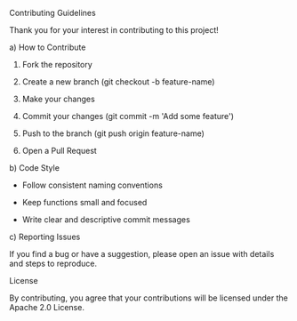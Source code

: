 Contributing Guidelines

Thank you for your interest in contributing to this project!

a) How to Contribute

1. Fork the repository

2. Create a new branch (git checkout -b feature-name)

3. Make your changes

4. Commit your changes (git commit -m 'Add some feature')

5. Push to the branch (git push origin feature-name)

6. Open a Pull Request

b) Code Style

- Follow consistent naming conventions

- Keep functions small and focused

- Write clear and descriptive commit messages

c) Reporting Issues

If you find a bug or have a suggestion, please open an issue with details and steps to reproduce.

License

By contributing, you agree that your contributions will be licensed under the Apache 2.0 License.
